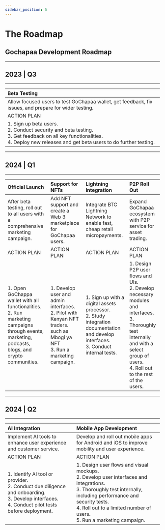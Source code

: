 ```yaml
---
sidebar_position: 5
---
```


# The Roadmap
## Gochapaa Development Roadmap 

<div class="roadmap-tbl">
 
***
## 2023 | Q3
***

| Beta Testing       |
| :---        | 
| Allow focused users to test GoChapaa wallet, get feedback, fix issues, and prepare for wider testing. |
|ACTION PLAN |
|1. Sign up beta users. <br/> 2. Conduct security and beta testing. <br/> 3. Get feedback on all key functionalities. <br/> 4. Deploy new releases and get beta users to do further testing.|


***
## 2024 | Q1
***

 
| Official Launch      | Support for NFTs | Lightning Integration | P2P Roll Out|
| :---        |    :---  | :--- | :--- |
| After beta testing, roll out to all users with a comprehensive marketing campaign.| Add NFT support and create a Web 3 marketplace for GoChapaa users.|Integrate BTC Lightning Network to enable fast, cheap retail micropayments.|Expand GoChapaa ecosystem with P2P service for asset trading. |
| ACTION PLAN | ACTION PLAN | ACTION PLAN | ACTION PLAN |
|1. Open GoChappa wallet with all functionalities. <br/> 2. Run marketing campaigns through events, marketing, podcasts, blogs, and crypto communities. | 1. Develop user and admin interfaces. <br/> 2. Pilot with Kenyan NFT traders. such as Mbogi ya NFT <br/> 3. Run a marketing campaign. | 1. Sign up with a digital assets processor. <br/> 2. Study integration documentation and develop interfaces. <br/> 3. Conduct internal tests. |1. Design P2P user flows and UIs. <br/> 2. Develop necessary modules and interfaces. <br/> 3. Thoroughly test internally and with a select group of users. <br/> 4. Roll out to the rest of the users. |

***
## 2024 | Q2
***

| AI Integration  | Mobile App Development|
| :---        |:---        |
|Implement AI tools to enhance user experience and customer service. |Develop and roll out mobile apps for Android and iOS to improve mobility and user experience. |
| ACTION PLAN | ACTION PLAN |
|1. Identify AI tool or provider. <br/> 2. Conduct due diligence and onboarding. <br/> 3. Develop interfaces. <br/> 4. Conduct pilot tests before deployment. |1. Design user flows and visual mockups. <br/> 2. Develop user interfaces and integrations. <br/> 3. Thoroughly test internally, including performance and security tests. <br/> 4. Roll out to a limited number of users. <br/> 5. Run a marketing campaign. |
</div>
